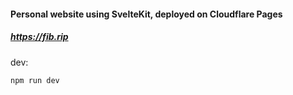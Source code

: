 #### Personal website using SvelteKit, deployed on Cloudflare Pages

##### https://fib.rip

dev:
```bash
npm run dev
```

